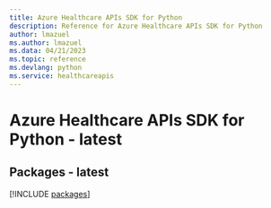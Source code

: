 ```yaml
---
title: Azure Healthcare APIs SDK for Python
description: Reference for Azure Healthcare APIs SDK for Python
author: lmazuel
ms.author: lmazuel
ms.data: 04/21/2023
ms.topic: reference
ms.devlang: python
ms.service: healthcareapis
---
```

# Azure Healthcare APIs SDK for Python - latest
## Packages - latest
[!INCLUDE [packages](healthcare-apis-index.md)]